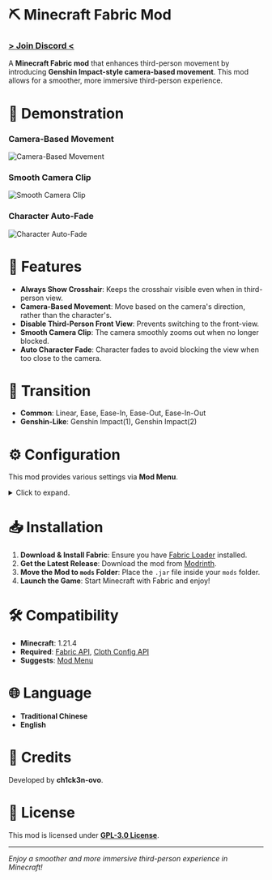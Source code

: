 # ⛏️ Minecraft Fabric Mod
### [**> Join Discord <**](https://discord.gg/xHubQfKJPv)
A **Minecraft Fabric mod** that enhances third-person movement by introducing **Genshin Impact-style camera-based movement**. This mod allows for a smoother, more immersive third-person experience.

# 🎥 Demonstration
### Camera-Based Movement
![Camera-Based Movement](assets/CameraBasedMovement.gif?raw=true)

### Smooth Camera Clip
![Smooth Camera Clip](assets/SmoothCameraClip.gif?raw=true)

### Character Auto-Fade
![Character Auto-Fade](assets/AutoCharacterFade.gif?raw=true)

# 🌟 Features
- **Always Show Crosshair**: Keeps the crosshair visible even when in third-person view.
- **Camera-Based Movement**: Move based on the camera's direction, rather than the character's.
- **Disable Third-Person Front View**: Prevents switching to the front-view.
- **Smooth Camera Clip**: The camera smoothly zooms out when no longer blocked.
- **Auto Character Fade**: Character fades to avoid blocking the view when too close to the camera.

# 🔄 Transition
- **Common**: Linear, Ease, Ease-In, Ease-Out, Ease-In-Out
- **Genshin-Like**: Genshin Impact(1), Genshin Impact(2)

# ⚙️ Configuration
This mod provides various settings via **Mod Menu**.
<details>  
<summary>Click to expand.</summary>

```
{
	"alwaysShowCrosshair": {
		"status": true
	},
	"cameraBasedMovement": {
		"status": true,
		"alignRecoveryDelay": 20,
		"disableWhenElytra": true,
		"disableWhenRiding": true
	},
	"disableThirdPersonFrontView": {
		"status": true
	},
	"smoothCameraClip": {
		"status": true,
		"transitionMode": "LINEAR",
		"startDistance": 26,
		"transitionTime": 20,
		"rotationSpeed": 30,
		"autoCharacterFade": true,
		"applyToMobs": true
	}
}
```
</details>

# 📥 Installation
1. **Download & Install Fabric**: Ensure you have [Fabric Loader](https://fabricmc.net/use/) installed.
2. **Get the Latest Release**: Download the mod from [Modrinth](https://modrinth.com/mod/genshinthirdperson).
3. **Move the Mod to `mods` Folder**: Place the `.jar` file inside your `mods` folder.
4. **Launch the Game**: Start Minecraft with Fabric and enjoy!

# 🛠 Compatibility
- **Minecraft**: 1.21.4
- **Required**: [Fabric API](https://modrinth.com/mod/fabric-api), [Cloth Config API](https://modrinth.com/mod/cloth-config)
- **Suggests**: [Mod Menu](https://modrinth.com/mod/modmenu)

# 🌐 Language
- **Traditional Chinese**
- **English**

# 💖 Credits
Developed by **ch1ck3n-ovo**.

# 📜 License
This mod is licensed under [**GPL-3.0 License**](https://github.com/ch1ck3n-ovo/GenshinThirdPerson/blob/main/LICENSE).

---
*Enjoy a smoother and more immersive third-person experience in Minecraft!*